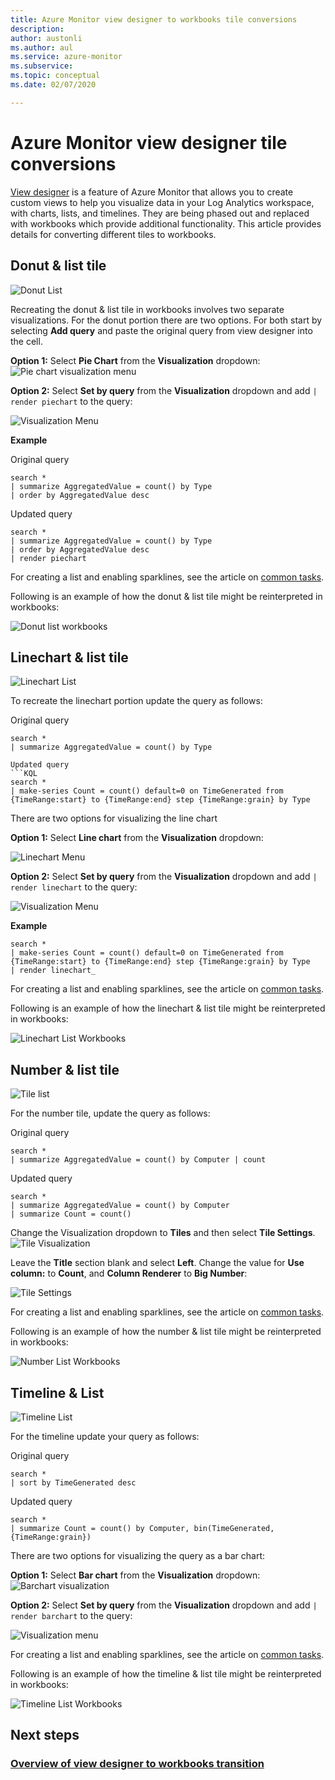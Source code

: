 ```yaml
---
title: Azure Monitor view designer to workbooks tile conversions
description: 
author: austonli
ms.author: aul
ms.service: azure-monitor
ms.subservice: 
ms.topic: conceptual
ms.date: 02/07/2020

---
```


# Azure Monitor view designer tile conversions
[View designer](view-designer.md) is a feature of Azure Monitor that allows you to create custom views to help you visualize data in your Log Analytics workspace, with charts, lists, and timelines. They are being phased out and replaced with workbooks which provide additional functionality. This article provides details for converting different tiles to workbooks.

## Donut & list tile

![Donut List](media/view-designer-conversion-tiles/donut-list.png)

Recreating the donut & list tile in workbooks involves two separate visualizations. For the donut portion there are two options.
For both start by selecting **Add query** and paste the original query from view designer into the cell.

**Option 1:** Select **Pie Chart** from the **Visualization** dropdown:
 ![Pie chart visualization menu](media/view-designer-conversion-tiles/pie-chart.png)

**Option 2:** Select **Set by query** from the **Visualization** dropdown and add `| render piechart` to the query:

 ![Visualization Menu](media/view-designer-conversion-tiles/set-by-query.png)

**Example**

Original query
```KQL
search * 
| summarize AggregatedValue = count() by Type 
| order by AggregatedValue desc
```

Updated query
```KQL
search * 
| summarize AggregatedValue = count() by Type 
| order by AggregatedValue desc 
| render piechart
```

For creating a list and enabling sparklines, see the article on [common tasks](view-designer-conversion-tasks.md).

Following is an example of how the donut & list tile might be reinterpreted in workbooks:

![Donut list workbooks](media/view-designer-conversion-tiles/donut-workbooks.png)

## Linechart & list tile
![Linechart List](media/view-designer-conversion-tiles/line-list.png) 

To recreate the linechart portion update the query as follows:

Original query
```KQL
search * 
| summarize AggregatedValue = count() by Type

Updated query
```KQL
search * 
| make-series Count = count() default=0 on TimeGenerated from {TimeRange:start} to {TimeRange:end} step {TimeRange:grain} by Type
```

There are two options for visualizing the line chart

**Option 1:** Select **Line chart** from the **Visualization** dropdown:
 
 ![Linechart Menu](media/view-designer-conversion-tiles/line-visualization.png)

**Option 2:** Select **Set by query** from the **Visualization** dropdown and add `| render linechart` to the query:

 ![Visualization Menu](media/view-designer-conversion-tiles/set-by-query.png)

**Example**

```KQL
search * 
| make-series Count = count() default=0 on TimeGenerated from {TimeRange:start} to {TimeRange:end} step {TimeRange:grain} by Type 
| render linechart_
```

For creating a list and enabling sparklines, see the article on [common tasks](view-designer-conversion-tasks.md).

Following is an example of how the linechart & list tile might be reinterpreted in workbooks:

![Linechart List Workbooks](media/view-designer-conversion-tiles/line-workbooks.png)

## Number & list tile

 ![Tile list](media/view-designer-conversion-tiles/tile-list-example.png)

For the number tile, update the query as follows:

Original query
```KQL
search * 
| summarize AggregatedValue = count() by Computer | count
```

Updated query
```KQL
search *
| summarize AggregatedValue = count() by Computer 
| summarize Count = count()
```

Change the Visualization dropdown to **Tiles** and then select **Tile Settings**.
 ![Tile Visualization](media/view-designer-conversion-tiles/tile-visualization.png)

Leave the **Title** section blank and select **Left**. Change the value for **Use column:** to **Count**, and **Column Renderer** to **Big Number**:

![Tile Settings](media/view-designer-conversion-tiles/tile-settings.png)

 
For creating a list and enabling sparklines, see the article on [common tasks](view-designer-conversion-tasks.md).

Following is an example of how the number & list tile might be reinterpreted in workbooks:

![Number List Workbooks](media/view-designer-conversion-tiles/number-workbooks.png)

## Timeline & List

 ![Timeline List](media/view-designer-conversion-tiles/time-list.png)

For the timeline update your query as follows:

Original query
```KQL
search * 
| sort by TimeGenerated desc
```

Updated query
```KQL
search * 
| summarize Count = count() by Computer, bin(TimeGenerated,{TimeRange:grain})
```

There are two options for visualizing the query as a bar chart:

**Option 1:** Select **Bar chart** from the **Visualization** dropdown:
 ![Barchart visualization](media/view-designer-conversion-tiles/bar-visualization.png)
 
**Option 2:** Select **Set by query** from the **Visualization** dropdown and add `| render barchart` to the query:

 ![Visualization menu](media/view-designer-conversion-tiles/set-by-query.png)

 
For creating a list and enabling sparklines, see the article on [common tasks](view-designer-conversion-tasks.md).

Following is an example of how the timeline & list tile might be reinterpreted in workbooks:

![Timeline List Workbooks](media/view-designer-conversion-tiles/time-workbooks.png)

## Next steps

### [Overview of view designer to workbooks transition](view-designer-conversion-overview.md)
